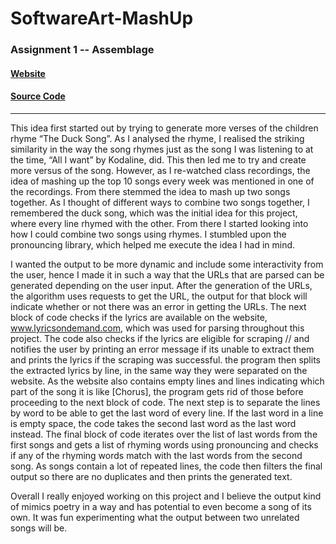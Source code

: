 # SoftwareArt-MashUp
### Assignment 1 -- Assemblage
#### [Website](https://daniaezz.github.io/SoftwareArt-MashUp/)
#### [Source Code](https://colab.research.google.com/drive/1EmQIgFCO1bzn7_m6aMpgYdkqJF9tx9vi?usp=sharing)
---

This idea first started out by trying to generate more verses of the children rhyme “The Duck Song”.  As I analysed the rhyme, I realised the striking similarity in the way the song rhymes just as the song I was listening to at the time, “All I want” by Kodaline, did. This then led me to try and create more versus of the song. However, as I re-watched class recordings, the idea of mashing up the top 10 songs every week was mentioned in one of the recordings. From there stemmed the idea to mash up two songs together. As I thought of different ways to combine two songs together, I remembered the duck song, which was the initial idea for this project, where every line rhymed with the other. From there I started looking into how I could combine two songs using rhymes. I stumbled upon the pronouncing library, which helped me execute the idea I had in mind. 

I wanted the output to be more dynamic and include some interactivity from the user, hence I made it in such a way that the URLs that are parsed can be generated depending on the user input. After the generation of the URLs, the algorithm uses requests to get the URL, the output for that block will indicate whether or not there was an error in getting the URLs. The next block of code checks if the lyrics are available on the website, www.lyricsondemand.com, which was used for parsing throughout this project. The code also checks if the lyrics are eligible for scraping // and notifies the user by printing an error message if its unable to extract them and prints the lyrics if the scraping was successful. the program then splits the extracted lyrics by line, in the same way they were separated on the website. As the website also contains empty lines and lines indicating which part of the song it is like [Chorus], the program gets rid of those before proceeding to the next block of code. The next step is to separate the lines by word to be able to get the last word of every line. If the last word in a line is empty space, the code takes the second last word as the last word instead. The final block of code iterates over the list of last words from the first songs and gets a list of rhyming words using pronouncing and checks if any of the rhyming words match with the last words from the second song. As songs contain a lot of repeated lines, the code then filters the final output so there are no duplicates and then prints the generated text. 

Overall I really enjoyed working on this project and I believe the output kind of mimics poetry in a way and has potential to even become a song of its own. It was fun experimenting what the output between two unrelated songs will be.

